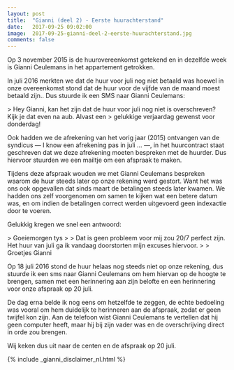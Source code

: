 ```yaml
---
layout: post
title:  "Gianni (deel 2) - Eerste huurachterstand"
date:   2017-09-25 09:02:00
image:  2017-09-25-gianni-deel-2-eerste-huurachterstand.jpg
comments: false
---
```

Op 3 november 2015 is de huurovereenkomst getekend en in dezelfde week is <span itemscope itemtype="http://schema.org/Person"><span itemprop="givenName">Gianni</span> <span itemprop="familyName">Ceulemans</span></span> in het appartement getrokken.

In juli 2016 merkten we dat de huur voor juli nog niet betaald was hoewel in onze overeenkomst stond dat de huur voor 
de vijfde van de maand moest betaald zijn.. Dus stuurde ik een SMS naar <span itemscope itemtype="http://schema.org/Person"><span itemprop="givenName">Gianni</span> <span class="hidden" itemprop="familyName">Ceulemans</span></span>:

<div class="email" itemscope itemtype="http://schema.org/Message">
  <div itemscope itemprop="sender" itemtype="http://schema.org/Person"><meta itemprop="name" content="Tijs Verkoyen" /></div>
  <div itemscope itemprop="recipient" itemtype="http://schema.org/Person"><meta itemprop="name" content="Gianni Ceulemans" /></div>
  <meta itemprop="dateSent" content="2016-07-12T09:25:00" />
  <div itemprop="text" markdown="1">
> Hey Gianni, kan het zijn dat de huur voor juli nog niet is overschreven? Kijk je dat even na aub. Alvast een 
> gelukkige verjaardag gewenst voor donderdag!
  </div>
</div>

Ook hadden we de afrekening van het vorig jaar (2015) ontvangen van de syndicus &mdash; I know een afrekening pas in juli &hellip; 
&mdash;, in het huurcontract staat geschreven dat we deze afrekening moeten bespreken met de huurder. 
Dus hiervoor stuurden we een mailtje om een afspraak te maken.

Tijdens deze afspraak wouden we met <span itemscope itemtype="http://schema.org/Person"><span itemprop="givenName">Gianni</span> <span class="hidden" itemprop="familyName">Ceulemans</span></span> 
bespreken waarom de huur steeds later op onze rekening werd gestort. Want het was ons ook opgevallen dat sinds maart de 
betalingen steeds later kwamen. We hadden ons zelf voorgenomen om samen te kijken wat een betere datum was, en om indien 
de betalingen correct werden uitgevoerd geen indexactie door te voeren.


<span id="belofte-afspraak">Gelukkig kregen we snel een antwoord:</span>

<div class="email" itemscope itemtype="http://schema.org/Message">
  <div itemscope itemprop="recipient" itemtype="http://schema.org/Person"><meta itemprop="name" content="Tijs Verkoyen" /></div>
  <div itemscope itemprop="sender" itemtype="http://schema.org/Person"><meta itemprop="name" content="Gianni Ceulemans" /></div>
  <meta itemprop="dateSent" content="2016-07-13T08:41:00" />
  <div itemprop="text" markdown="1">
> Goeiemorgen tys 
>
> Dat is geen probleem voor mij zou 20/7 perfect zijn. Het huur van juli ga ik vandaag doorstorten mijn excuses hiervoor.
> 
> Groetjes Gianni
  </div>
</div>

Op 18 juli 2016 stond de huur helaas nog steeds niet op onze rekening, dus stuurde ik een sms naar <span itemscope itemtype="http://schema.org/Person"><span itemprop="givenName">Gianni</span> <span class="hidden" itemprop="familyName">Ceulemans</span></span> 
om hem hiervan op de hoogte te brengen, samen met een herinnering aan zijn belofte en een herinnering voor onze afspraak 
op 20 juli.

De dag erna belde ik nog eens om hetzelfde te zeggen, de echte bedoeling was vooral om hem duidelijk te herinneren aan 
de afspraak, zodat er geen twijfel kon zijn. Aan de telefoon wist <span itemscope itemtype="http://schema.org/Person"><span itemprop="givenName">Gianni</span> <span class="hidden" itemprop="familyName">Ceulemans</span></span> 
te vertellen dat hij geen computer heeft, maar hij bij zijn vader was en de overschrijving direct in orde zou brengen.

Wij keken dus uit naar de centen en de afspraak op 20 juli.

{% include _gianni_disclaimer_nl.html %}
